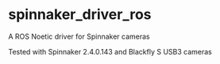 # spinnaker_driver_ros

A ROS Noetic driver for Spinnaker cameras

Tested with Spinnaker 2.4.0.143 and Blackfly S USB3 cameras
